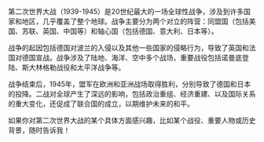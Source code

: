 第二次世界大战（1939-1945）是20世纪最大的一场全球性战争，涉及到许多国家和地区，几乎覆盖了整个地球。战争主要分为两个对立的阵营：同盟国（包括美国、苏联、英国、中国等）和轴心国（包括德国、意大利、日本等）。

战争的起因包括德国对波兰的入侵以及其他一些国家的侵略行为，导致了英国和法国对德国宣战。战争涉及了陆地、海洋、空中多个战场，重要战役包括诺曼底登陆、斯大林格勒战役和太平洋战争等。

战争结束后，1945年，盟军在欧洲和亚洲战场取得胜利，分别导致了德国和日本的投降。二战对全球产生了深远的影响，包括政治重组、经济重建、以及国际关系的重大变化，还促成了联合国的成立，以期维护未来的和平。

如果你对第二次世界大战的某个具体方面感兴趣，比如某个战役、重要人物或历史背景，随时告诉我！